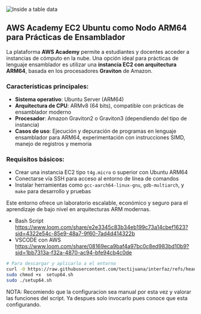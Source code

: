

![Inside a table data](https://github.com/user-attachments/assets/9d306968-6364-4265-9025-dfaef260b0ac)

## AWS Academy EC2 Ubuntu como Nodo ARM64 para Prácticas de Ensamblador

La plataforma **AWS Academy** permite a estudiantes y docentes acceder a instancias de cómputo en la nube. Una opción ideal para prácticas de lenguaje ensamblador es utilizar una **instancia EC2 con arquitectura ARM64**, basada en los procesadores **Graviton** de Amazon.

### Características principales:

- **Sistema operativo**: Ubuntu Server (ARM64)
- **Arquitectura de CPU**: ARMv8 (64 bits), compatible con prácticas de ensamblador moderno
- **Procesador**: Amazon Graviton2 o Graviton3 (dependiendo del tipo de instancia)
- **Casos de uso**: Ejecución y depuración de programas en lenguaje ensamblador para ARM64, experimentación con instrucciones SIMD, manejo de registros y memoria

### Requisitos básicos:

- Crear una instancia EC2 tipo `t4g.micro` o superior con Ubuntu ARM64
- Conectarse vía SSH para acceso al entorno de línea de comandos
- Instalar herramientas como `gcc-aarch64-linux-gnu`, `gdb-multiarch`, y `make` para desarrollo y pruebas

Este entorno ofrece un laboratorio escalable, económico y seguro para el aprendizaje de bajo nivel en arquitecturas ARM modernas.

- Bash Script
https://www.loom.com/share/e2e3345c83b34eb199c73a14cbef1623?sid=4322e54c-85e9-48a7-9f60-7ad4d414322b
- VSCODE con AWS
https://www.loom.com/share/08169eca9baf4a97bc0c8ed983bd10b9?sid=1bb7313a-f32a-4870-ac94-bfe94cb4c0de


```bash
# Para descargar y aplicarlo a el entorno
curl -O https://raw.githubusercontent.com/tectijuana/interfaz/refs/heads/main/Class-Sessions/u2/setup64.sh
sudo chmod +x  setup64.sh
sudo ./setup64.sh
```

NOTA: Recomiendo que la configuracion sea manual por esta vez  y valorar las funciones del script. Ya despues solo invocarlo pues conoce que esta configurando.
